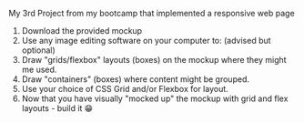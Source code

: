 My 3rd Project from my bootcamp that implemented a responsive web page

1. Download the provided mockup
2. Use any image editing software on your computer to: (advised but optional)
3. Draw "grids/flexbox" layouts (boxes) on the mockup where they might me used.
4. Draw "containers" (boxes) where content might be grouped.
5. Use your choice of CSS Grid and/or Flexbox for layout.
6. Now that you have visually "mocked up" the mockup with grid and flex layouts - build it 😁
